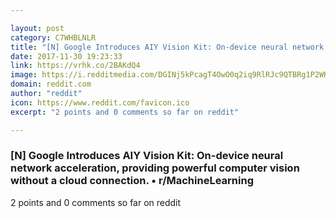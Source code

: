 ```yaml
---

layout: post
category: C7WHBLNLR
title: "[N] Google Introduces AIY Vision Kit: On-device neural network acceleration, providing powerful computer vision without a cloud connection. • r/MachineLearning"
date: 2017-11-30 19:23:33
link: https://vrhk.co/2BAKdQ4
image: https://i.redditmedia.com/DGINj5kPcagT4OwO0q2iq9RlRJc9QTBRg1P2WKD_7iw.jpg?w=320&s=879bdb189ef943993ff60b364a2e5815
domain: reddit.com
author: "reddit"
icon: https://www.reddit.com/favicon.ico
excerpt: "2 points and 0 comments so far on reddit"

---
```


### [N] Google Introduces AIY Vision Kit: On-device neural network acceleration, providing powerful computer vision without a cloud connection. • r/MachineLearning

2 points and 0 comments so far on reddit